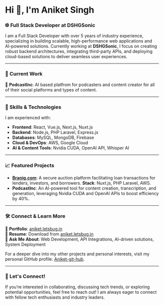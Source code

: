 # Hi 👋, I'm Aniket Singh

### 🌐 Full Stack Developer at DSHGSonic

I am a Full Stack Developer with over 5 years of industry experience, specializing in building scalable, high-performance web applications and AI-powered solutions. Currently working at **DSHGSonic**, I focus on creating robust backend architectures, integrating third-party APIs, and deploying cloud-based solutions to deliver seamless user experiences.

---

### 👷 Current Work
🔭 **PodcastInc**: AI based platfrom for podcasters and content creator for all of their social platforms and types of content.

---

### 🌱 Skills & Technologies
I am experienced with:
- **Frontend**: React, Vue.js, Next.js, Nuxt.js
- **Backend**: Node.js, PHP Laravel, Express.js
- **Databases**: MySQL, MongoDB, Firebase
- **Cloud & DevOps**: AWS, Google Cloud
- **AI & Content Tools**: Nvidia CUDA, OpenAI API, Whisper AI

---

### 📈 Featured Projects

- **[Branig.com](https://branig.com)**: A secure auction platform facilitating loan transactions for lenders, investors, and borrowers. **Stack**: Nuxt.js, PHP Laravel, AWS.
- **PodcastInc**: An AI-powered tool for content creation, transcription, and generation, leveraging Nvidia CUDA and OpenAI APIs to boost efficiency by 40%.

---

### 🛠️ Connect & Learn More
📄 **Portfolio**: [aniket.letsbug.in](https://aniket.letsbug.in)  
📂 **Resume**: Download from [aniket.letsbug.in](https://aniket.letsbug.in)  
💬 **Ask Me About**: Web Development, API Integrations, AI-driven solutions, System Deployment

For a deeper dive into my other projects and personal interests, visit my personal GitHub profile: [Aniket-git-hub](https://github.com/Aniket-git-hub).

---

### 🌟 Let's Connect!
If you’re interested in collaborating, discussing tech trends, or exploring potential opportunities, feel free to reach out! I am always eager to connect with fellow tech enthusiasts and industry leaders.

